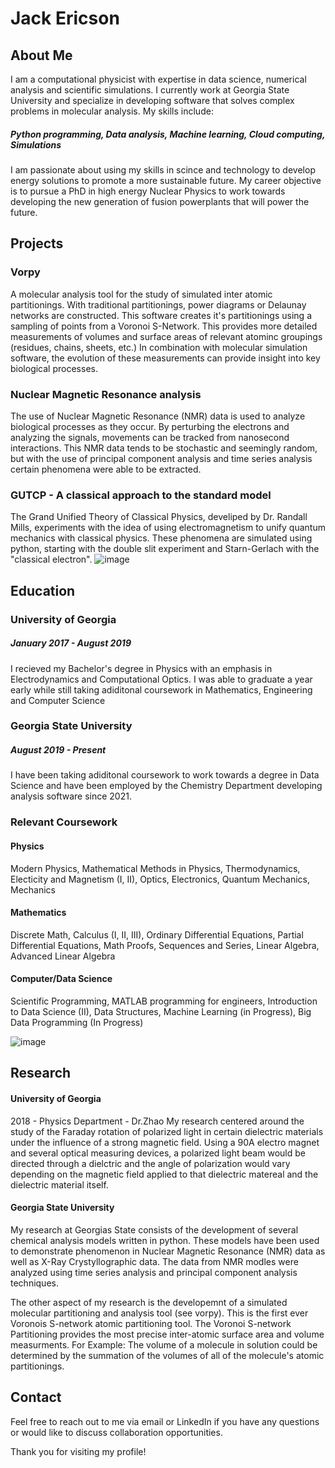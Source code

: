 # Jack Ericson

## About Me
I am a computational physicist with expertise in data science, numerical analysis and scientific simulations. I currently work at Georgia State University and specialize in developing software that solves complex problems in molecular analysis. My skills include:

##### Python programming, Data analysis, Machine learning, Cloud computing, Simulations

I am passionate about using my skills in scince and technology to develop energy solutions to promote a more sustainable future. My career objective is to pursue a PhD in high energy Nuclear Physics to work towards developing the new generation of fusion powerplants that will power the future. 

## Projects
### Vorpy 
A molecular analysis tool for the study of simulated inter atomic partitionings. With traditional partitionings, power diagrams or Delaunay networks are constructed. This software creates it's partitionings using a sampling of points from a Voronoi S-Network. This provides more detailed measurements of volumes and surface areas of relevant atominc groupings (residues, chains, sheets, etc.) In combination with molecular simulation software, the evolution of these measurements can provide insight into key biological processes.

### Nuclear Magnetic Resonance analysis
The use of Nuclear Magnetic Resonance (NMR) data is used to analyze biological processes as they occur. By perturbing the electrons and analyzing the signals, movements can be tracked from nanosecond interactions. This NMR data tends to be stochastic and seemingly random, but with the use of principal component analysis and time series analysis certain phenomena were able to be extracted.


### GUTCP - A classical approach to the standard model
The Grand Unified Theory of Classical Physics, develiped by Dr. Randall Mills, experiments with the idea of using electromagnetism to unify quantum mechanics with classical physics. These phenomena are simulated using python, starting with the double slit experiment and Starn-Gerlach with the "classical electron". 
![image](https://user-images.githubusercontent.com/62311229/226679141-5f5824d7-2d00-439a-8616-b3fc049a86b6.png)

## Education
### University of Georgia
##### January 2017 - August 2019
I recieved my Bachelor's degree in Physics with an emphasis in Electrodynamics and Computational Optics. I was able to graduate a year early while still taking adiditonal coursework in Mathematics, Engineering and Computer Science 

### Georgia State University
##### August 2019 - Present
I have been taking adiditonal coursework to work towards a degree in Data Science and have been employed by the Chemistry Department developing analysis software since 2021.  

### Relevant Coursework
#### Physics
Modern Physics, Mathematical Methods in Physics, Thermodynamics, Electicity and Magnetism (I, II), Optics, Electronics, Quantum Mechanics, Mechanics
#### Mathematics
Discrete Math, Calculus (I, II, III), Ordinary Differential Equations, Partial Differential Equations, Math Proofs, Sequences and Series, Linear Algebra, Advanced Linear Algebra
#### Computer/Data Science
Scientific Programming, MATLAB programming for engineers, Introduction to Data Science (II), Data Structures, Machine Learning (in Progress), Big Data Programming (In Progress)

![image](https://user-images.githubusercontent.com/62311229/226680603-21aaea4c-7648-417e-83ac-7c1ce6031d4f.png)

## Research
#### University of Georgia
2018 - Physics Department - Dr.Zhao
My research centered around the study of the Faraday rotation of polarized light in certain dielectric materials under the influence of a strong magnetic field. Using a 90A electro magnet and several optical measuring devices, a polarized light beam would be directed through a dielctric and the angle of polarization would vary depending on the magnetic field applied to that dielectric matereal and the dielectric material itself. 

#### Georgia State University
My research at Georgias State consists of the development of several chemical analysis models written in python. These models have been used to demonstrate phenomenon in Nuclear Magnetic Resonance (NMR) data as well as X-Ray Crystyllographic data. The data from NMR modles were analyzed using time series analysis and principal component analysis techniques. 

The other aspect of my research is the developemnt of a simulated molecular partitioning and analysis tool (see vorpy). This is the first ever Voronois S-network atomic partitioning tool. The Voronoi S-network Partitioning provides the most precise inter-atomic surface area and volume measurments. For Example: The volume of a molecule in solution could be determined by the summation of the volumes of all of the molecule's atomic partitionings. 


## Contact
Feel free to reach out to me via email or LinkedIn if you have any questions or would like to discuss collaboration opportunities.

Thank you for visiting my profile!
